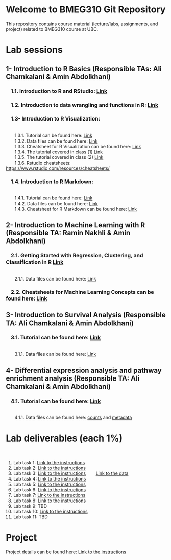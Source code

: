 # Welcome to BMEG310 Git Repository

This repository contains course material (lecture/labs, assignments, and project) related to BMEG310 course at UBC.

# Lab sessions 

## 1- Introduction to R Basics (Responsible TAs: Ali Chamkalani & Amin Abdolkhani)

### &nbsp;&nbsp;&nbsp; 1.1. Introduction to R and RStudio: [Link](https://htmlpreview.github.io/?https://github.com/AIMLab-UBC/BMEG310_2022/blob/main/R_programming/R%20basics/1_introR-R-and-RStudio.html)


### &nbsp;&nbsp;&nbsp; 1.2. Introduction to data wrangling and functions in R: [Link](https://htmlpreview.github.io/?https://raw.githubusercontent.com/AIMLab-UBC/BMEG310_2022/main/R_programming/R%20basics/2_introR-data-wrangling_and_functions.html)


### &nbsp;&nbsp;&nbsp; 1.3- Introduction to R Visualization:
<br /> &nbsp;&nbsp;&nbsp;&nbsp;&nbsp;&nbsp; 
1.3.1. Tutorial can be found here: [Link](https://htmlpreview.github.io/?https://github.com/AIMLab-UBC/BMEG310_2022/blob/main/R_programming/R%20Visualization/tutorial/R%20Visualization.html)
<br /> &nbsp;&nbsp;&nbsp;&nbsp;&nbsp;&nbsp; 
1.3.2. Data files can be found here: [Link](https://github.com/AIMLab-UBC/BMEG310_2022/tree/main/R_programming/R%20Visualization/data)
<br /> &nbsp;&nbsp;&nbsp;&nbsp;&nbsp;&nbsp; 
1.3.3. Cheatsheet for R Visualization can be found here: [Link](https://github.com/AIMLab-UBC/BMEG310_2022/blob/main/R_programming/R%20Visualization/tutorial/ggplot2-cheatsheet.pdf)
<br /> &nbsp;&nbsp;&nbsp;&nbsp;&nbsp;&nbsp; 
1.3.4. The tutorial covered in class (1) [Link](https://htmlpreview.github.io/?https://github.com/AIMLab-UBC/BMEG310_2022/blob/main/R_programming/ggplot.html)
<br /> &nbsp;&nbsp;&nbsp;&nbsp;&nbsp;&nbsp; 
1.3.5. The tutorial covered in class (2) [Link](https://htmlpreview.github.io/?https://github.com/AIMLab-UBC/BMEG310_2022/blob/main/R_programming/training.html)
<br /> &nbsp;&nbsp;&nbsp;&nbsp;&nbsp;&nbsp; 
1.3.6. Rstudio cheatsheets: https://www.rstudio.com/resources/cheatsheets/


### &nbsp;&nbsp;&nbsp; 1.4. Introduction to R Markdown:
<br /> &nbsp;&nbsp;&nbsp;&nbsp;&nbsp;&nbsp; 
1.4.1. Tutorial can be found here: [Link](https://htmlpreview.github.io/?https://github.com/AIMLab-UBC/BMEG310_2022/blob/main/R_programming/R%20Markdown/tutorial/R%20Markdown.html)
<br /> &nbsp;&nbsp;&nbsp;&nbsp;&nbsp;&nbsp; 
1.4.2. Data files can be found here: [Link](https://github.com/AIMLab-UBC/BMEG310_2022/tree/main/R_programming/R%20Markdown/data)
<br /> &nbsp;&nbsp;&nbsp;&nbsp;&nbsp;&nbsp; 
1.4.3. Cheatsheet for R Markdown can be found here: [Link](https://github.com/AIMLab-UBC/BMEG310_2022/blob/main/R_programming/R%20Markdown/tutorial/rmarkdown-summary.pdf)


## 2- Introduction to Machine Learning with R (Responsible TA: Ramin Nakhli & Amin Abdolkhani)

### &nbsp;&nbsp;&nbsp; 2.1. Getting Started with Regression, Clustering, and Classification in R [Link](https://htmlpreview.github.io/?https://github.com/AIMLab-UBC/BMEG310_2022/blob/main/Machine%20Learning/tutorial/Regression-Clustering-Classification.html)
<br /> &nbsp;&nbsp;&nbsp;&nbsp;&nbsp;&nbsp; 
2.1.1. Data files can be found here: [Link](https://github.com/AIMLab-UBC/BMEG310_2022/tree/main/Machine%20Learning/data)
### &nbsp;&nbsp;&nbsp;  2.2. Cheatsheets for Machine Learning Concepts can be found here: [Link](https://ml-cheatsheet.readthedocs.io/en/latest/)

## 3- Introduction to Survival Analysis (Responsible TA: Ali Chamkalani & Amin Abdolkhani)

### &nbsp;&nbsp;&nbsp; 3.1. Tutorial can be found here: [Link](https://htmlpreview.github.io/?https://raw.githubusercontent.com/AIMLab-UBC/BMEG310_2022/main/Survival%20Analysis/Survival_Analysis_V2.html)
<br /> &nbsp;&nbsp;&nbsp;&nbsp;&nbsp;&nbsp; 
3.1.1. Data files can be found here: [Link](https://github.com/UBC-SBME/BMEG310_2021/blob/main/Tutorial%205/tcga_data.rar)

## 4- Differential expression analysis and pathway enrichment analysis (Responsible TA: Ali Chamkalani & Amin Abdolkhani)

### &nbsp;&nbsp;&nbsp; 4.1. Tutorial can be found here: [Link](https://htmlpreview.github.io/?https://raw.githubusercontent.com/AIMLab-UBC/BMEG310_2022/main/Diff%20expression/DE.html)
<br /> &nbsp;&nbsp;&nbsp;&nbsp;&nbsp;&nbsp; 
4.1.1. Data files can be found here: [counts](https://github.com/UBC-SBME/BMEG310_2021/blob/main/Tutorial%207/GSE37704_featurecounts.csv) and [metadata](https://github.com/UBC-SBME/BMEG310_2021/blob/main/Tutorial%207/GSE37704_metadata.csv)

# Lab deliverables (each 1%)
&nbsp;&nbsp;&nbsp;&nbsp;&nbsp;&nbsp; 
1. Lab task 1: [Link to the instructions](https://github.com/AIMLab-UBC/BMEG310_2022/blob/main/R_programming/Labs/Lab-1.pdf)
&nbsp;&nbsp;&nbsp;&nbsp;&nbsp;&nbsp;
2. Lab task 2: [Link to the instructions](https://github.com/AIMLab-UBC/BMEG310_2022/blob/main/R_programming/Labs/Lab-2.pdf)
&nbsp;&nbsp;&nbsp;&nbsp;&nbsp;&nbsp;
3. Lab task 3: [Link to the instructions](https://github.com/AIMLab-UBC/BMEG310_2022/blob/main/R_programming/Labs/Lab-3.pdf)
&nbsp;&nbsp;&nbsp;&nbsp;&nbsp;&nbsp;
[Link to the data](https://github.com/AIMLab-UBC/BMEG310_2022/blob/main/R_programming/R%20basics/data/deliverable.txt)
4. Lab task 4: [Link to the instructions](https://htmlpreview.github.io/?https://github.com/AIMLab-UBC/BMEG310_2022/blob/main/Machine%20Learning/deliverables/Lab-4-Deliverable.html)
5. Lab task 5: [Link to the instructions](https://htmlpreview.github.io/?https://github.com/AIMLab-UBC/BMEG310_2022/blob/main/Machine%20Learning/deliverables/Lab-5-Deliverable.html)
6. Lab task 6: [Link to the instructions](https://htmlpreview.github.io/?https://github.com/AIMLab-UBC/BMEG310_2022/blob/main/Machine%20Learning/deliverables/Lab-6-Deliverable.html)
7. Lab task 7: [Link to the instructions](https://github.com/AIMLab-UBC/BMEG310_2022/blob/main/Survival%20Analysis/Deliverable/Lab-7.pdf)
9. Lab task 8: [Link to the instructions](https://github.com/AIMLab-UBC/BMEG310_2022/blob/main//FinalProject/lab8deliverable.md)
10. Lab task 9: TBD
8. Lab task 10:  [Link to the instructions](https://github.com/AIMLab-UBC/BMEG310_2022/blob/main/Diff%20expression/Deliverables/Lab-8.pdf)
11. Lab task 11: TBD


# Project

Project details can be found here: [Link to the instructions](https://github.com/AIMLab-UBC/BMEG310_2022/blob/main//FinalProject/FinalProjectOvervew.md)



